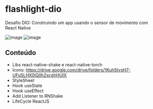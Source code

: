 # flashlight-dio

Desafio DIO: Construindo um app usando o sensor de movimento com React Native

![image](https://user-images.githubusercontent.com/102971900/176203579-53a828bb-d702-4f43-ad50-2542dcd15bba.png)
![image](https://user-images.githubusercontent.com/102971900/176203817-560ce1db-6ad4-4981-8ab8-aa89608b271c.png)

## Conteúdo 

- Libs react-native-shake e react-native-torch
- Icons: https://drive.google.com/drive/folders/1Kuh5tysH7-UFuSLHX0IQIIh2xcghHUIX
- StyleSheet
- Hook useState
- Hook useEffect
- Add Listener to RNShake
- LifeCycle ReactJS
